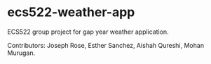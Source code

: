 # ecs522-weather-app
ECS522 group project for gap year weather application.


Contributors: Joseph Rose, Esther Sanchez, Aishah Qureshi, Mohan Murugan.
